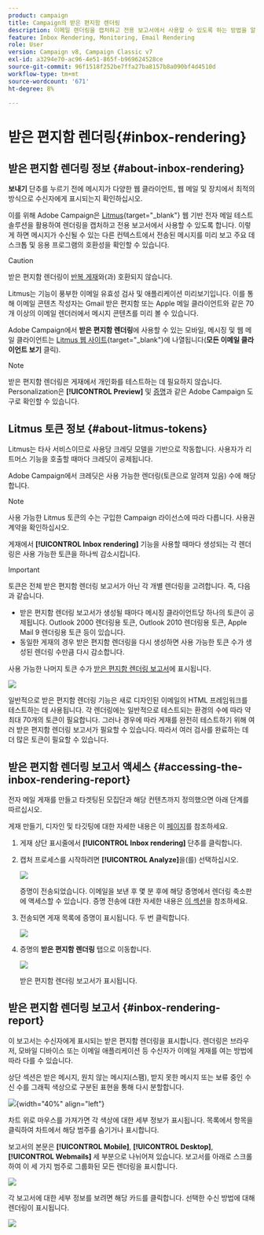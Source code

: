 ```yaml
---
product: campaign
title: Campaign의 받은 편지함 렌더링
description: 이메일 렌더링을 캡처하고 전용 보고서에서 사용할 수 있도록 하는 방법을 알아봅니다
feature: Inbox Rendering, Monitoring, Email Rendering
role: User
version: Campaign v8, Campaign Classic v7
exl-id: a3294e70-ac96-4e51-865f-b969624528ce
source-git-commit: 96f1518f252be7ffa27ba8157b8a090bf4d4510d
workflow-type: tm+mt
source-wordcount: '671'
ht-degree: 8%

---
```


# 받은 편지함 렌더링{#inbox-rendering}

## 받은 편지함 렌더링 정보 {#about-inbox-rendering}

**보내기** 단추를 누르기 전에 메시지가 다양한 웹 클라이언트, 웹 메일 및 장치에서 최적의 방식으로 수신자에게 표시되는지 확인하십시오.

이를 위해 Adobe Campaign은 [Litmus](https://litmus.com/email-testing){target="_blank"} 웹 기반 전자 메일 테스트 솔루션을 활용하여 렌더링을 캡처하고 전용 보고서에서 사용할 수 있도록 합니다. 이렇게 하면 메시지가 수신될 수 있는 다른 컨텍스트에서 전송된 메시지를 미리 보고 주요 데스크톱 및 응용 프로그램의 호환성을 확인할 수 있습니다.

>[!CAUTION]
>받은 편지함 렌더링이 [반복 게재](../../automation/workflow/recurring-delivery.md)와(과) 호환되지 않습니다.

Litmus는 기능이 풍부한 이메일 유효성 검사 및 애플리케이션 미리보기입니다. 이를 통해 이메일 콘텐츠 작성자는 Gmail 받은 편지함 또는 Apple 메일 클라이언트와 같은 70개 이상의 이메일 렌더러에서 메시지 콘텐츠를 미리 볼 수 있습니다.

Adobe Campaign에서 **받은 편지함 렌더링**&#x200B;에 사용할 수 있는 모바일, 메시징 및 웹 메일 클라이언트는 [Litmus 웹 사이트](https://litmus.com/email-testing){target="_blank"}에 나열됩니다(**모든 이메일 클라이언트 보기** 클릭).

>[!NOTE]
>
>받은 편지함 렌더링은 게재에서 개인화를 테스트하는 데 필요하지 않습니다. Personalization은 **[!UICONTROL Preview]** 및 [증명](preview-and-proof.md#send-proofs)과 같은 Adobe Campaign 도구로 확인할 수 있습니다.

## Litmus 토큰 정보 {#about-litmus-tokens}

Litmus는 타사 서비스이므로 사용당 크레딧 모델을 기반으로 작동합니다. 사용자가 리트머스 기능을 호출할 때마다 크레딧이 공제됩니다.

Adobe Campaign에서 크레딧은 사용 가능한 렌더링(토큰으로 알려져 있음) 수에 해당합니다.

>[!NOTE]
>
>사용 가능한 Litmus 토큰의 수는 구입한 Campaign 라이선스에 따라 다릅니다. 사용권 계약을 확인하십시오.

게재에서 **[!UICONTROL Inbox rendering]** 기능을 사용할 때마다 생성되는 각 렌더링은 사용 가능한 토큰을 하나씩 감소시킵니다.

>[!IMPORTANT]
>
>토큰은 전체 받은 편지함 렌더링 보고서가 아닌 각 개별 렌더링을 고려합니다. 즉, 다음과 같습니다.
>
>* 받은 편지함 렌더링 보고서가 생성될 때마다 메시징 클라이언트당 하나의 토큰이 공제됩니다. Outlook 2000 렌더링용 토큰, Outlook 2010 렌더링용 토큰, Apple Mail 9 렌더링용 토큰 등이 있습니다.
>* 동일한 게재의 경우 받은 편지함 렌더링을 다시 생성하면 사용 가능한 토큰 수가 생성된 렌더링 수만큼 다시 감소합니다.
>

사용 가능한 나머지 토큰 수가 [받은 편지함 렌더링 보고서](#inbox-rendering-report)에 표시됩니다.

![](assets/s_tn_inbox_rendering_tokens.png)

일반적으로 받은 편지함 렌더링 기능은 새로 디자인된 이메일의 HTML 프레임워크를 테스트하는 데 사용됩니다. 각 렌더링에는 일반적으로 테스트되는 환경의 수에 따라 약 최대 70개의 토큰이 필요합니다. 그러나 경우에 따라 게재를 완전히 테스트하기 위해 여러 받은 편지함 렌더링 보고서가 필요할 수 있습니다. 따라서 여러 검사를 완료하는 데 더 많은 토큰이 필요할 수 있습니다.

## 받은 편지함 렌더링 보고서 액세스 {#accessing-the-inbox-rendering-report}

전자 메일 게재를 만들고 타겟팅된 모집단과 해당 컨텐츠까지 정의했으면 아래 단계를 따르십시오.

게재 만들기, 디자인 및 타깃팅에 대한 자세한 내용은 이 [페이지](defining-the-email-content.md)를 참조하세요.


1. 게재 상단 표시줄에서 **[!UICONTROL Inbox rendering]** 단추를 클릭합니다.

1. 캡처 프로세스를 시작하려면 **[!UICONTROL Analyze]**&#x200B;을(를) 선택하십시오.

   ![](assets/s_tn_inbox_rendering_button.png)

   증명이 전송되었습니다. 이메일을 보낸 후 몇 분 후에 해당 증명에서 렌더링 축소판에 액세스할 수 있습니다. 증명 전송에 대한 자세한 내용은 [이 섹션](preview-and-proof.md#send-proofs)을 참조하세요.

1. 전송되면 게재 목록에 증명이 표시됩니다. 두 번 클릭합니다.

   ![](assets/s_tn_inbox_rendering_delivery_list.png)

1. 증명의 **받은 편지함 렌더링** 탭으로 이동합니다.

   ![](assets/s_tn_inbox_rendering_tab.png)

   받은 편지함 렌더링 보고서가 표시됩니다.

## 받은 편지함 렌더링 보고서 {#inbox-rendering-report}

이 보고서는 수신자에게 표시되는 받은 편지함 렌더링을 표시합니다. 렌더링은 브라우저, 모바일 디바이스 또는 이메일 애플리케이션 등 수신자가 이메일 게재를 여는 방법에 따라 다를 수 있습니다.

상단 섹션은 받은 메시지, 원치 않는 메시지(스팸), 받지 못한 메시지 또는 보류 중인 수신 수를 그래픽 색상으로 구분된 표현을 통해 다시 분할합니다.

![](assets/s_tn_inbox_rendering_summary.png){width="40%" align="left"}

차트 위로 마우스를 가져가면 각 색상에 대한 세부 정보가 표시됩니다. 목록에서 항목을 클릭하여 차트에서 해당 범주를 숨기거나 표시합니다.

보고서의 본문은 **[!UICONTROL Mobile]**, **[!UICONTROL Desktop]**, **[!UICONTROL Webmails]** 세 부분으로 나뉘어져 있습니다. 보고서를 아래로 스크롤하여 이 세 가지 범주로 그룹화된 모든 렌더링을 표시합니다.

![](assets/s_tn_inbox_rendering_report.png)

각 보고서에 대한 세부 정보를 보려면 해당 카드를 클릭합니다. 선택한 수신 방법에 대해 렌더링이 표시됩니다.

![](assets/s_tn_inbox_rendering_example.png)
